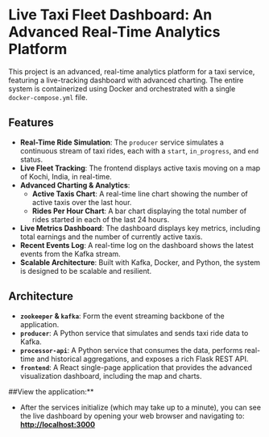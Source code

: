 # Live Taxi Fleet Dashboard: An Advanced Real-Time Analytics Platform

This project is an advanced, real-time analytics platform for a taxi service, featuring a live-tracking dashboard with advanced charting. The entire system is containerized using Docker and orchestrated with a single `docker-compose.yml` file.

## Features

- **Real-Time Ride Simulation**: The `producer` service simulates a continuous stream of taxi rides, each with a `start`, `in_progress`, and `end` status.
- **Live Fleet Tracking**: The frontend displays active taxis moving on a map of Kochi, India, in real-time.
- **Advanced Charting & Analytics**:
  - **Active Taxis Chart**: A real-time line chart showing the number of active taxis over the last hour.
  - **Rides Per Hour Chart**: A bar chart displaying the total number of rides started in each of the last 24 hours.
- **Live Metrics Dashboard**: The dashboard displays key metrics, including total earnings and the number of currently active taxis.
- **Recent Events Log**: A real-time log on the dashboard shows the latest events from the Kafka stream.
- **Scalable Architecture**: Built with Kafka, Docker, and Python, the system is designed to be scalable and resilient.

## Architecture

- **`zookeeper` & `kafka`**: Form the event streaming backbone of the application.
- **`producer`**: A Python service that simulates and sends taxi ride data to Kafka.
- **`processor-api`**: A Python service that consumes the data, performs real-time and historical aggregations, and exposes a rich Flask REST API.
- **`frontend`**: A React single-page application that provides the advanced visualization dashboard, including the map and charts.


##View the application:**
   - After the services initialize (which may take up to a minute), you can see the live dashboard by opening your web browser and navigating to:
     **[http://localhost:3000](http://localhost:3000)**


